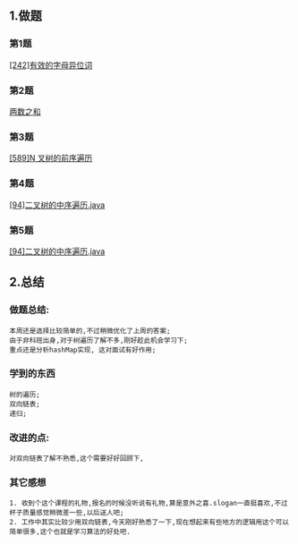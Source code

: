 ## 1.做题

### 第1题

[[242]有效的字母异位词](https://github.com/vincepeng/algo_2021/blob/main/tmp/leetcode/editor/cn/%5B242%5D%E6%9C%89%E6%95%88%E7%9A%84%E5%AD%97%E6%AF%8D%E5%BC%82%E4%BD%8D%E8%AF%8D.java)

### 第2题

[两数之和](https://github.com/vincepeng/algo_2021/blob/main/tmp/leetcode/editor/cn/%5B1%5D%E4%B8%A4%E6%95%B0%E4%B9%8B%E5%92%8C.java)

### 第3题

[[589]N 叉树的前序遍历](https://github.com/vincepeng/algo_2021/blob/main/tmp/leetcode/editor/cn/%5B589%5DN%20%E5%8F%89%E6%A0%91%E7%9A%84%E5%89%8D%E5%BA%8F%E9%81%8D%E5%8E%86.java)

### 第4题

[[94]二叉树的中序遍历.java](https://github.com/vincepeng/algo_2021/blob/main/tmp/leetcode/editor/cn/%5B94%5D%E4%BA%8C%E5%8F%89%E6%A0%91%E7%9A%84%E4%B8%AD%E5%BA%8F%E9%81%8D%E5%8E%86.java)

### 第5题

[[94]二叉树的中序遍历.java](https://github.com/vincepeng/algo_2021/blob/main/tmp/leetcode/editor/cn/%5B94%5D%E4%BA%8C%E5%8F%89%E6%A0%91%E7%9A%84%E4%B8%AD%E5%BA%8F%E9%81%8D%E5%8E%86.java)

## 2.总结

### 做题总结:

    本周还是选择比较简单的,不过稍微优化了上周的答案;
    由于非科班出身,对于树遍历了解不多,刚好趁此机会学习下;
    重点还是分析hashMap实现, 这对面试有好作用;

### 学到的东西

    树的遍历;
    双向链表;
    递归;

### 改进的点:

    对双向链表了解不熟悉,这个需要好好回顾下,

### 其它感想

    1. 收到个这个课程的礼物,报名的时候没听说有礼物,算是意外之喜.slogan一直挺喜欢,不过杯子质量感觉稍微差一些,以后送人吧;
    2. 工作中其实比较少用双向链表,今天刚好熟悉了一下,现在想起来有些地方的逻辑用这个可以简单很多,这个也就是学习算法的好处吧.



